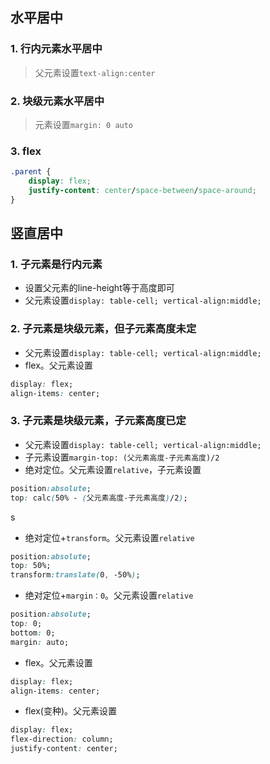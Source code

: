 ## 水平居中

### 1. 行内元素水平居中

> 父元素设置`text-align:center`

### 2. 块级元素水平居中

> 元素设置`margin: 0 auto`

### 3. flex	

```css
.parent {
	display: flex;
	justify-content: center/space-between/space-around;
}
```

## 竖直居中

### 1. 子元素是行内元素

* 设置父元素的line-height等于高度即可
* 父元素设置`display: table-cell; vertical-align:middle;`

### 2. 子元素是块级元素，但子元素高度未定

* 父元素设置`display: table-cell; vertical-align:middle;`
* flex。父元素设置

```css
display: flex;
align-items: center;
```

### 3. 子元素是块级元素，子元素高度已定

* 父元素设置`display: table-cell; vertical-align:middle;`
* 子元素设置`margin-top: (父元素高度-子元素高度)/2`
* 绝对定位。父元素设置`relative`，子元素设置

```css
position:absolute;
top: calc(50% - (父元素高度-子元素高度)/2);
```
s
* 绝对定位+`transform`。父元素设置`relative`

```css
position:absolute;
top: 50%;
transform:translate(0, -50%);
```

* 绝对定位+`margin：0`。父元素设置`relative`

```css
position:absolute;
top: 0;
bottom: 0;
margin: auto;
```

* flex。父元素设置

```css
display: flex;
align-items: center;
```

* flex(变种)。父元素设置

```css
display: flex;
flex-direction: column;
justify-content: center;
```